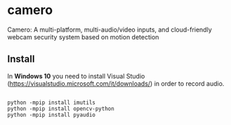 # camero
Camero: A multi-platform, multi-audio/video inputs, and cloud-friendly webcam  security system based on motion detection

## Install 


In **Windows 10** you need to install Visual Studio (https://visualstudio.microsoft.com/it/downloads/) in order to record audio.

```

python -mpip install imutils
python -mpip install opencv-python
python -mpip install pyaudio

```
